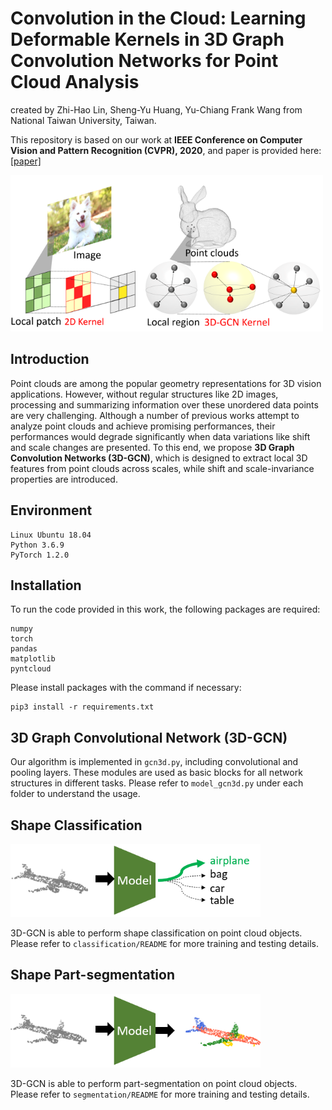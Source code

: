 # Convolution in the Cloud: Learning Deformable Kernels in 3D Graph Convolution Networks for Point Cloud Analysis
created by Zhi-Hao Lin, Sheng-Yu Huang, Yu-Chiang Frank Wang from National Taiwan University, Taiwan.

This repository is based on our work at **IEEE Conference on Computer Vision and Pattern Recognition (CVPR), 2020**, and paper is provided here: [[paper]](http://openaccess.thecvf.com/content_CVPR_2020/papers/Lin_Convolution_in_the_Cloud_Learning_Deformable_Kernels_in_3D_Graph_CVPR_2020_paper.pdf)

<img src="imgs/teaser.png" alt="teaser" width="500" />

## Introduction
Point clouds are among the popular geometry representations for 3D vision applications. However, without regular structures like 2D images, processing and summarizing information over these unordered data points are very challenging. Although a number of previous works attempt to analyze point clouds and achieve promising performances, their performances would degrade significantly when data variations like shift and scale changes are presented. To this end, we propose **3D Graph Convolution Networks (3D-GCN)**, which is designed to extract local 3D features from point clouds across scales, while shift and scale-invariance properties are introduced.

## Environment
```
Linux Ubuntu 18.04
Python 3.6.9
PyTorch 1.2.0
```

## Installation
To run the code provided in this work, the following packages are required: 
```
numpy
torch
pandas
matplotlib
pyntcloud
```
Please install packages with the command if necessary: 
```
pip3 install -r requirements.txt
```

## 3D Graph Convolutional Network (3D-GCN)
Our algorithm is implemented in `gcn3d.py`, including convolutional and pooling layers. These modules are used as basic blocks for all network structures in different tasks. Please refer to `model_gcn3d.py` under each folder to understand the usage.

## Shape Classification

<img src="imgs/fig_cls.PNG" alt="" width="400"/>

3D-GCN is able to perform shape classification on point cloud objects. Please refer to `classification/README` for more training and testing details.

## Shape Part-segmentation

<img src="imgs/fig_seg.PNG" alt="" width="400"/>

3D-GCN is able to perform part-segmentation on point cloud objects. Please refer to `segmentation/README` for more training and testing details.
